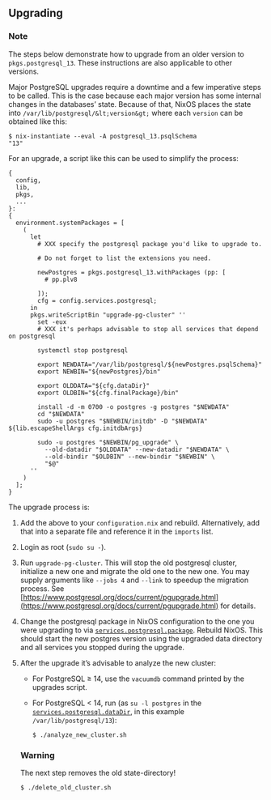 ## Upgrading

### Note

The steps below demonstrate how to upgrade from an older version to `pkgs.postgresql_13`. These instructions are also applicable to other versions.

Major PostgreSQL upgrades require a downtime and a few imperative steps to be called. This is the case because each major version has some internal changes in the databases’ state. Because of that, NixOS places the state into `/var/lib/postgresql/&lt;version&gt;` where each `version` can be obtained like this:

```programlisting
$ nix-instantiate --eval -A postgresql_13.psqlSchema
"13"
```

For an upgrade, a script like this can be used to simplify the process:

```programlisting
{
  config,
  lib,
  pkgs,
  ...
}:
{
  environment.systemPackages = [
    (
      let
        # XXX specify the postgresql package you'd like to upgrade to.

        # Do not forget to list the extensions you need.

        newPostgres = pkgs.postgresql_13.withPackages (pp: [
          # pp.plv8

        ]);
        cfg = config.services.postgresql;
      in
      pkgs.writeScriptBin "upgrade-pg-cluster" ''
        set -eux
        # XXX it's perhaps advisable to stop all services that depend on postgresql

        systemctl stop postgresql

        export NEWDATA="/var/lib/postgresql/${newPostgres.psqlSchema}"
        export NEWBIN="${newPostgres}/bin"

        export OLDDATA="${cfg.dataDir}"
        export OLDBIN="${cfg.finalPackage}/bin"

        install -d -m 0700 -o postgres -g postgres "$NEWDATA"
        cd "$NEWDATA"
        sudo -u postgres "$NEWBIN/initdb" -D "$NEWDATA" ${lib.escapeShellArgs cfg.initdbArgs}

        sudo -u postgres "$NEWBIN/pg_upgrade" \
          --old-datadir "$OLDDATA" --new-datadir "$NEWDATA" \
          --old-bindir "$OLDBIN" --new-bindir "$NEWBIN" \
          "$@"
      ''
    )
  ];
}
```

The upgrade process is:

1.  Add the above to your `configuration.nix` and rebuild. Alternatively, add that into a separate file and reference it in the `imports` list.

2.  Login as root (`sudo su -`).

3.  Run `upgrade-pg-cluster`. This will stop the old postgresql cluster, initialize a new one and migrate the old one to the new one. You may supply arguments like `--jobs 4` and `--link` to speedup the migration process. See [https://www.postgresql.org/docs/current/pgupgrade.html](https://www.postgresql.org/docs/current/pgupgrade.html) for details.

4.  Change the postgresql package in NixOS configuration to the one you were upgrading to via [`services.postgresql.package`](options.html#opt-services.postgresql.package). Rebuild NixOS. This should start the new postgres version using the upgraded data directory and all services you stopped during the upgrade.

5.  After the upgrade it’s advisable to analyze the new cluster:
    - For PostgreSQL ≥ 14, use the `vacuumdb` command printed by the upgrades script.

    - For PostgreSQL \< 14, run (as `su -l postgres` in the [`services.postgresql.dataDir`](options.html#opt-services.postgresql.dataDir), in this example `/var/lib/postgresql/13`):

      ```programlisting
      $ ./analyze_new_cluster.sh
      ```

    ### Warning

    The next step removes the old state-directory!

    ```programlisting
    $ ./delete_old_cluster.sh
    ```
